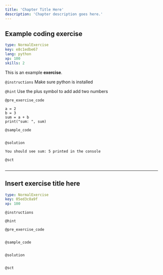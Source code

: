 ```yaml
---
title: 'Chapter Title Here'
description: 'Chapter description goes here.'
---
```


## Example coding exercise

```yaml
type: NormalExercise
key: e8c1edbe67
lang: python
xp: 100
skills: 2
```

This is an example **exercise**.

`@instructions`
Make sure python is installed

`@hint`
Use the plus symbol to add add two numbers

`@pre_exercise_code`
```{python}
a = 2
b = 3
sum = a + b
print("sum: ", sum)
```

`@sample_code`
```{python}

```

`@solution`
```{python}
You should see sum: 5 printed in the console
```

`@sct`
```{python}

```

---

## Insert exercise title here

```yaml
type: NormalExercise
key: 05ed3c8a9f
xp: 100
```



`@instructions`


`@hint`


`@pre_exercise_code`
```{python}

```

`@sample_code`
```{python}

```

`@solution`
```{python}

```

`@sct`
```{python}

```
